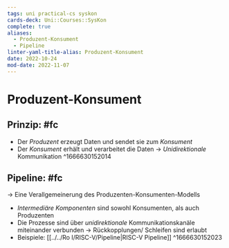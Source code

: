 ```yaml
---
tags: uni practical-cs syskon
cards-deck: Uni::Courses::SysKon
complete: true
aliases:
  - Produzent-Konsument
  - Pipeline
linter-yaml-title-alias: Produzent-Konsument
date: 2022-10-24
mod-date: 2022-11-07
---
```


# Produzent-Konsument

## Prinzip: #fc
- Der *Produzent* erzeugt Daten und sendet sie zum *Konsument*
- Der *Konsument* erhält und verarbeitet die Daten
	-> *Unidirektionale* Kommunikation
^1666630152014

## Pipeline: #fc
-> Eine Verallgemeinerung des Produzenten-Konsumenten-Modells
- *Intermediäre Komponenten* sind sowohl Konsumenten, als auch Produzenten
- Die Prozesse sind über *unidirektionale* Kommunikationskanäle miteinander verbunden
	-> Rückkopplungen/ Schleifen sind erlaubt
- Beispiele: [[../../Ro I/RISC-V/Pipeline|RISC-V Pipeline]]
^1666630152023
